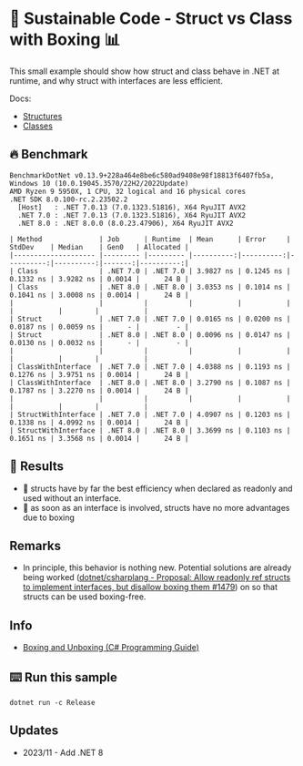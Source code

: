 # 🌳 Sustainable Code - Struct vs Class with Boxing 📊

This small example should show how struct and class behave in .NET at runtime, and why struct with interfaces are less efficient.

Docs:
- [Structures](https://docs.microsoft.com/dotnet/csharp/language-reference/builtin-types/struct?WT.mc_id=DT-MVP-5001507)
- [Classes](https://docs.microsoft.com/dotnet/csharp/fundamentals/types/classes?WT.mc_id=DT-MVP-5001507)

## 🔥 Benchmark

```shell
BenchmarkDotNet v0.13.9+228a464e8be6c580ad9408e98f18813f6407fb5a, Windows 10 (10.0.19045.3570/22H2/2022Update)
AMD Ryzen 9 5950X, 1 CPU, 32 logical and 16 physical cores
.NET SDK 8.0.100-rc.2.23502.2
  [Host]   : .NET 7.0.13 (7.0.1323.51816), X64 RyuJIT AVX2
  .NET 7.0 : .NET 7.0.13 (7.0.1323.51816), X64 RyuJIT AVX2
  .NET 8.0 : .NET 8.0.0 (8.0.23.47906), X64 RyuJIT AVX2

| Method              | Job      | Runtime  | Mean      | Error     | StdDev    | Median    | Gen0   | Allocated |
|-------------------- |--------- |--------- |----------:|----------:|----------:|----------:|-------:|----------:|
| Class               | .NET 7.0 | .NET 7.0 | 3.9827 ns | 0.1245 ns | 0.1332 ns | 3.9282 ns | 0.0014 |      24 B |
| Class               | .NET 8.0 | .NET 8.0 | 3.0353 ns | 0.1014 ns | 0.1041 ns | 3.0008 ns | 0.0014 |      24 B |
|                     |          |          |           |           |           |           |        |           |
| Struct              | .NET 7.0 | .NET 7.0 | 0.0165 ns | 0.0200 ns | 0.0187 ns | 0.0059 ns |      - |         - |
| Struct              | .NET 8.0 | .NET 8.0 | 0.0096 ns | 0.0147 ns | 0.0130 ns | 0.0032 ns |      - |         - |
|                     |          |          |           |           |           |           |        |           |
| ClassWithInterface  | .NET 7.0 | .NET 7.0 | 4.0388 ns | 0.1193 ns | 0.1276 ns | 3.9751 ns | 0.0014 |      24 B |
| ClassWithInterface  | .NET 8.0 | .NET 8.0 | 3.2790 ns | 0.1087 ns | 0.1787 ns | 3.2270 ns | 0.0014 |      24 B |
|                     |          |          |           |           |           |           |        |           |
| StructWithInterface | .NET 7.0 | .NET 7.0 | 4.0907 ns | 0.1203 ns | 0.1338 ns | 4.0992 ns | 0.0014 |      24 B |
| StructWithInterface | .NET 8.0 | .NET 8.0 | 3.3699 ns | 0.1103 ns | 0.1651 ns | 3.3568 ns | 0.0014 |      24 B |
```

## 🏁 Results

- 🚀 structs have by far the best efficiency when declared as readonly and used without an interface.
- 🔋 as soon as an interface is involved, structs have no more advantages due to boxing

## Remarks

- In principle, this behavior is nothing new. Potential solutions are already being worked ([dotnet/csharplang - Proposal: Allow readonly ref structs to implement interfaces, but disallow boxing them #1479](https://github.com/dotnet/csharplang/discussions/1479)) on so that structs can be used boxing-free.

## Info

- [Boxing and Unboxing (C# Programming Guide)](https://learn.microsoft.com/en-us/dotnet/csharp/programming-guide/types/boxing-and-unboxing?WT.mc_id=DT-MVP-5001507)

## ⌨️ Run this sample

```shell
dotnet run -c Release
```

## Updates

- 2023/11 - Add .NET 8
